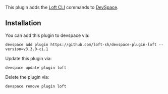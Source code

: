 This plugin adds the [Loft CLI](https://github.com/loft-sh/loft) commands to [DevSpace](https://github.com/loft-sh/devspace). 

## Installation

You can add this plugin to devspace via:
```
devspace add plugin https://github.com/loft-sh/devspace-plugin-loft --version=v3.3.0-ci.1
```

Update this plugin via:
```
devspace update plugin loft
```

Delete the plugin via:
```
devspace remove plugin loft
```
